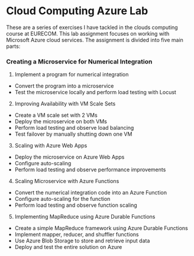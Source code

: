 # Cloud Computing Azure Lab
These are a series of exercises I have tackled in the clouds computing course at EURECOM.
This lab assignment focuses on working with Microsoft Azure cloud services. The assignment is divided into five main parts:

### Creating a Microservice for Numerical Integration

1. Implement a program for numerical integration
- Convert the program into a microservice
- Test the microservice locally and perform load testing with Locust


2. Improving Availability with VM Scale Sets

- Create a VM scale set with 2 VMs
- Deploy the microservice on both VMs
- Perform load testing and observe load balancing
- Test failover by manually shutting down one VM


3. Scaling with Azure Web Apps

- Deploy the microservice on Azure Web Apps
- Configure auto-scaling
- Perform load testing and observe performance improvements


4. Scaling Microservice with Azure Functions

- Convert the numerical integration code into an Azure Function
- Configure auto-scaling for the function
- Perform load testing and observe function scaling


5. Implementing MapReduce using Azure Durable Functions

- Create a simple MapReduce framework using Azure Durable Functions
- Implement mapper, reducer, and shuffler functions
- Use Azure Blob Storage to store and retrieve input data
- Deploy and test the entire solution on Azure